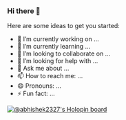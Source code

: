 ### Hi there 👋


<!--**Abhishekchowdarapu/Abhishekchowdarapu** is a ✨ _special_ ✨ repository because its `README.md` (this file) appears on your GitHub profile.-->

Here are some ideas to get you started:

- 🔭 I’m currently working on ...
- 🌱 I’m currently learning ...
- 👯 I’m looking to collaborate on ...
- 🤔 I’m looking for help with ...
- 💬 Ask me about ...
- 📫 How to reach me: ...
- 😄 Pronouns: ...
- ⚡ Fun fact: ...


[![@abhishek2327's Holopin board](https://holopin.me/abhishek2327)](https://holopin.io/@abhishek2327)
